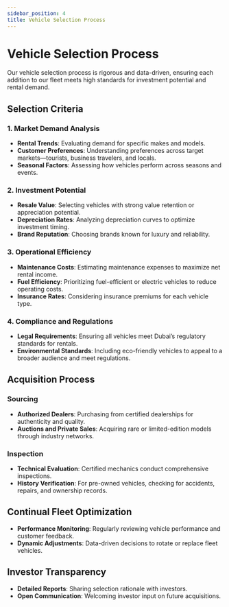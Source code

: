 ```yaml
---
sidebar_position: 4
title: Vehicle Selection Process
---
```


# Vehicle Selection Process

Our vehicle selection process is rigorous and data-driven, ensuring each addition to our fleet meets high standards for investment potential and rental demand.

## Selection Criteria

### 1. **Market Demand Analysis**

- **Rental Trends**: Evaluating demand for specific makes and models.
- **Customer Preferences**: Understanding preferences across target markets—tourists, business travelers, and locals.
- **Seasonal Factors**: Assessing how vehicles perform across seasons and events.

### 2. **Investment Potential**

- **Resale Value**: Selecting vehicles with strong value retention or appreciation potential.
- **Depreciation Rates**: Analyzing depreciation curves to optimize investment timing.
- **Brand Reputation**: Choosing brands known for luxury and reliability.

### 3. **Operational Efficiency**

- **Maintenance Costs**: Estimating maintenance expenses to maximize net rental income.
- **Fuel Efficiency**: Prioritizing fuel-efficient or electric vehicles to reduce operating costs.
- **Insurance Rates**: Considering insurance premiums for each vehicle type.

### 4. **Compliance and Regulations**

- **Legal Requirements**: Ensuring all vehicles meet Dubai’s regulatory standards for rentals.
- **Environmental Standards**: Including eco-friendly vehicles to appeal to a broader audience and meet regulations.

## Acquisition Process

### **Sourcing**

- **Authorized Dealers**: Purchasing from certified dealerships for authenticity and quality.
- **Auctions and Private Sales**: Acquiring rare or limited-edition models through industry networks.

### **Inspection**

- **Technical Evaluation**: Certified mechanics conduct comprehensive inspections.
- **History Verification**: For pre-owned vehicles, checking for accidents, repairs, and ownership records.

## Continual Fleet Optimization

- **Performance Monitoring**: Regularly reviewing vehicle performance and customer feedback.
- **Dynamic Adjustments**: Data-driven decisions to rotate or replace fleet vehicles.

## Investor Transparency

- **Detailed Reports**: Sharing selection rationale with investors.
- **Open Communication**: Welcoming investor input on future acquisitions.
